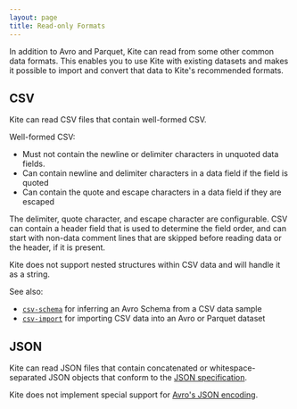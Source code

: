 ```yaml
---
layout: page
title: Read-only Formats
---
```


In addition to Avro and Parquet, Kite can read from some other common data formats. This enables you to use Kite with existing datasets and makes it possible to import and convert that data to Kite's recommended formats.

## CSV

Kite can read CSV files that contain well-formed CSV.

Well-formed CSV:
* Must not contain the newline or delimiter characters in unquoted data fields.
* Can contain newline and delimiter characters in a data field if the field is quoted
* Can contain the quote and escape characters in a data field if they are escaped

The delimiter, quote character, and escape character are configurable. CSV can contain a header field that is used to determine the field order, and can start with non-data comment lines that are skipped before reading data or the header, if it is present.

Kite does not support nested structures within CSV data and will handle it as a string.

See also:
* [`csv-schema`][cli-csv-schema] for inferring an Avro Schema from a CSV data sample
* [`csv-import`][cli-csv-import] for importing CSV data into an Avro or Parquet dataset

[cli-csv-schema]: {{site.baseurl}}/cli-reference.html#csv-schema
[cli-csv-import]: {{site.baseurl}}/cli-reference.html#csv-import

## JSON

Kite can read JSON files that contain concatenated or whitespace-separated JSON objects that conform to the [JSON specification][json-spec].

Kite does not implement special support for [Avro's JSON encoding][avro-json].

<!-- Uncomment when json-schema and json-import are added.
See also:
* [`json-schema`][cli-json-schema] for inferring an Avro Schema from a JSON data sample
* [`json-import`][cli-json-import] for importing JSON data into an Avro or Parquet dataset
-->

[json-spec]: http://json.org/
[cli-json-schema]: {{site.baseurl}}/cli-reference.html#json-schema
[cli-json-import]: {{site.baseurl}}/cli-reference.html#json-import
[avro-json]: https://avro.apache.org/docs/current/spec.html#json_encoding


